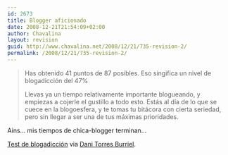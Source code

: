 ```yaml
---
id: 2673
title: Blogger aficionado
date: 2008-12-21T21:54:09+02:00
author: Chavalina
layout: revision
guid: http://www.chavalina.net/2008/12/21/735-revision-2/
permalink: /2008/12/21/735-revision-2/
---
```

> Has obtenido 41 puntos de 87 posibles. Eso singifica un nivel de blogadicción del 47%
> 
> Llevas ya un tiempo relativamente importante blogueando, y empiezas a cojerle el gustillo a todo esto. Estás al día de lo que se cuece en la blogoesfera, y te tomas tu bitácora con cierta seriedad, pero sin llegar a ser una de tus máximas prioridades.

Ains… mis tiempos de chica-blogger terminan…

<a href="http://javimoya.com/blog/especial/blog-o-test/index.htm" target="_blank">Test de blogadicción</a> via <a href="http://www.torresburriel.com/weblog/2006/09/05/blogger-experimentado/" target="_blank">Dani Torres Burriel</a>.